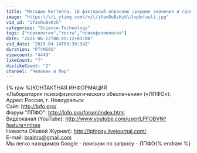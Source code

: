 ```yaml
---
title: "Методик Кеттелла, 16 факторный опросник средние значения и границы нормы СКО"
image: "https:\/\/i.ytimg.com\/vi\/iYavOuBsKzk\/hqdefault.jpg"
vid_id: "iYavOuBsKzk"
categories: "Science-Technology"
tags: ["психология","тесты","психофизиология"]
date: "2021-06-22T00:49:12+03:00"
vid_date: "2015-04-14T03:39:34Z"
duration: "PT4M50S"
viewcount: "4449"
likeCount: "7"
dislikeCount: "2"
channel: "Человек и Мир"
---
```

{% raw %}КОНТАКТНАЯ ИНФОРМАЦИЯ <br />«Лаборатория психофизиологического обеспечения» («ЛПФО»):<br />Адрес: Россия, г. Новоуральск  <br />Сайт: <a rel="nofollow" target="blank" href="http://lpfo.pro/">http://lpfo.pro/</a><br />Форум &quot;ЛПФО&quot;: <a rel="nofollow" target="blank" href="http://lpfo.pro/forum/index.html">http://lpfo.pro/forum/index.html</a><br />Видеоканал (YouTube): <a rel="nofollow" target="blank" href="http://www.youtube.com/user/LPFOBVN?feature=mhee">http://www.youtube.com/user/LPFOBVN?feature=mhee</a><br />Новости (Живой Журнал): <a rel="nofollow" target="blank" href="http://lpfopsy.livejournal.com/">http://lpfopsy.livejournal.com/</a><br />E-mail: brainru@gmail.com<br />Мы легко находимся Google - поиском по запросу - ЛПФО{% endraw %}
